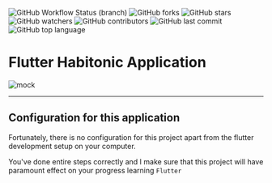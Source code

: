 ![GitHub Workflow Status (branch)](https://img.shields.io/github/workflow/status/iamnijat/habitonic/Flutter%20CI/master)
![GitHub forks](https://img.shields.io/github/forks/iamnijat/habitonic)
![GitHub stars](https://img.shields.io/github/stars/iamnijat/habitonic)
![GitHub watchers](https://img.shields.io/github/watchers/iamnijat/habitonic)
![GitHub contributors](https://img.shields.io/github/contributors/iamnijat/habitonic)
![GitHub last commit](https://img.shields.io/github/last-commit/iamnijat/habitonic)
![GitHub top language](https://img.shields.io/github/languages/top/iamnijat/habitonic)

# Flutter Habitonic Application

![mock](https://user-images.githubusercontent.com/42466886/173866910-cac27dec-9a74-477d-b46f-a4516591a64d.png)



-------

## Configuration for this application

Fortunately, there is no configuration for this project apart from the flutter development setup on your computer.

You've done entire steps correctly and I make sure that this project will have paramount effect on your progress learning `Flutter`
